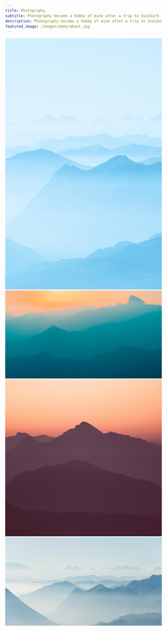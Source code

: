 ```yaml
---
title: Photography
subtitle: Photography became a hobby of mine after a trip to Svalbard in 2009, where I was disappointed with how my photos turned out. Since then, I’ve developed a passion for landscape and nature photography, and I’ve been shooting with Sony mirrorless cameras since 2016. This portfolio showcases some of my favorite shots from over the years.
description: Photography became a hobby of mine after a trip to Svalbard in 2009, where I was disappointed with how my photos turned out. Since then, I’ve developed a passion for landscape and nature photography, and I’ve been shooting with Sony mirrorless cameras since 2016. This portfolio showcases some of my favorite shots from over the years.
featured_image: /images/demo/about.jpg
---
```


<div class="gallery" data-columns="3">
	<img src="/images/demo/demo-portrait.jpg">
	<img src="/images/demo/demo-landscape.jpg">
	<img src="/images/demo/demo-square.jpg">
	<img src="/images/demo/demo-landscape-2.jpg">
</div>